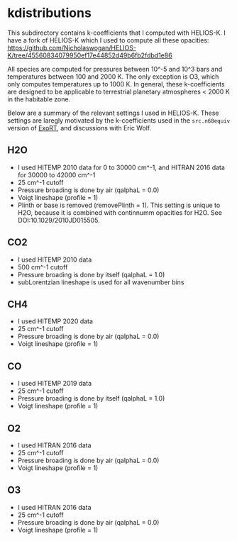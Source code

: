 # kdistributions

This subdirectory contains k-coefficients that I computed with HELIOS-K. I have a fork of HELIOS-K which I used to compute all these opacities: https://github.com/Nicholaswogan/HELIOS-K/tree/45560834079950ef17e44852d49b6fb2fdbd1e86

All species are computed for pressures between 10^-5 and 10^3 bars and temperatures between 100 and 2000 K. The only exception is O3, which only computes temperatures up to 1000 K. In general, these k-coefficients are designed to be applicable to terrestrial planetary atmospheres < 2000 K in the habitable zone. 

Below are a summary of the relevant settings I used in HELIOS-K. These settings are laregly motivated by the k-coefficients used in the `src.n68equiv` version of [ExoRT](https://github.com/storyofthewolf/ExoRT), and discussions with Eric Wolf.

## H2O
- I used HITEMP 2010 data for 0 to 30000 cm^-1, and HITRAN 2016 data for 30000 to 42000 cm^-1
- 25 cm^-1 cutoff
- Pressure broading is done by air (qalphaL = 0.0)
- Voigt lineshape (profile = 1)
- Plinth or base is removed (removePlinth = 1). This setting is unique to H2O, because it is combined with continnumm opacities for H2O. See DOI:10.1029/2010JD015505.

## CO2
- I used HITEMP 2010 data
- 500 cm^-1 cutoff
- Pressure broading is done by itself (qalphaL = 1.0)
- subLorentzian lineshape is used for all wavenumber bins

## CH4
- I used HITEMP 2020 data
- 25 cm^-1 cutoff
- Pressure broading is done by air (qalphaL = 0.0)
- Voigt lineshape (profile = 1)

## CO
- I used HITEMP 2019 data
- 25 cm^-1 cutoff
- Pressure broading is done by itself (qalphaL = 1.0)
- Voigt lineshape (profile = 1)

## O2
- I used HITRAN 2016 data
- 25 cm^-1 cutoff
- Pressure broading is done by air (qalphaL = 0.0)
- Voigt lineshape (profile = 1)

## O3
- I used HITRAN 2016 data
- 25 cm^-1 cutoff
- Pressure broading is done by air (qalphaL = 0.0)
- Voigt lineshape (profile = 1)
